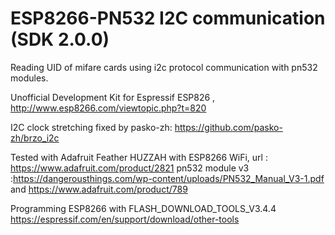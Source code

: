 # ESP8266-PN532 I2C communication (SDK 2.0.0)

Reading UID of mifare cards using i2c protocol communication with pn532 modules.

Unofficial Development Kit for Espressif ESP826 , http://www.esp8266.com/viewtopic.php?t=820

I2C clock stretching fixed by pasko-zh:
https://github.com/pasko-zh/brzo_i2c

Tested with 
Adafruit Feather HUZZAH with ESP8266 WiFi, url : https://www.adafruit.com/product/2821
pn532 module v3 :https://dangerousthings.com/wp-content/uploads/PN532_Manual_V3-1.pdf
and https://www.adafruit.com/product/789


Programming ESP8266 with FLASH_DOWNLOAD_TOOLS_V3.4.4
https://espressif.com/en/support/download/other-tools

